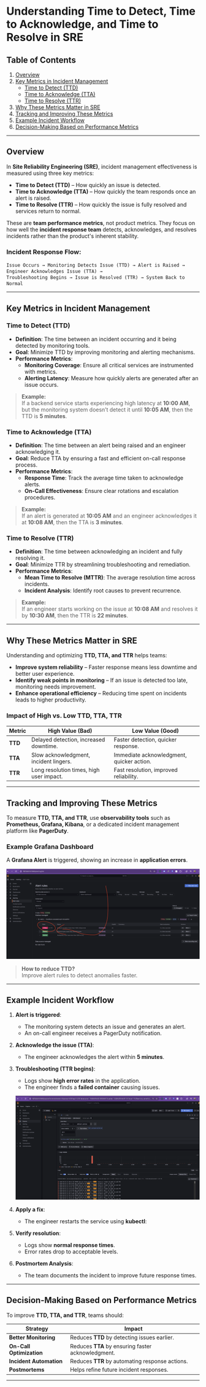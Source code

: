 # **Understanding Time to Detect, Time to Acknowledge, and Time to Resolve in SRE**

## **Table of Contents**
1. [Overview](#overview)  
2. [Key Metrics in Incident Management](#key-metrics-in-incident-management)  
   - [Time to Detect (TTD)](#time-to-detect-ttd)  
   - [Time to Acknowledge (TTA)](#time-to-acknowledge-tta)  
   - [Time to Resolve (TTR)](#time-to-resolve-ttr)  
3. [Why These Metrics Matter in SRE](#why-these-metrics-matter-in-sre)  
4. [Tracking and Improving These Metrics](#tracking-and-improving-these-metrics)  
5. [Example Incident Workflow](#example-incident-workflow)  
6. [Decision-Making Based on Performance Metrics](#decision-making-based-on-performance-metrics)  

---

## **Overview**

In **Site Reliability Engineering (SRE)**, incident management effectiveness is measured using three key metrics:  

- **Time to Detect (TTD)** – How quickly an issue is detected.  
- **Time to Acknowledge (TTA)** – How quickly the team responds once an alert is raised.  
- **Time to Resolve (TTR)** – How quickly the issue is fully resolved and services return to normal.  

These are **team performance metrics**, not product metrics. They focus on how well the **incident response team** detects, acknowledges, and resolves incidents rather than the product's inherent stability.  

### **Incident Response Flow:**
```
Issue Occurs → Monitoring Detects Issue (TTD) → Alert is Raised → Engineer Acknowledges Issue (TTA) →  
Troubleshooting Begins → Issue is Resolved (TTR) → System Back to Normal  
```

---

## **Key Metrics in Incident Management**

### **Time to Detect (TTD)**  

- **Definition**: The time between an incident occurring and it being detected by monitoring tools.  
- **Goal**: Minimize TTD by improving monitoring and alerting mechanisms.  
- **Performance Metrics**:
  - **Monitoring Coverage**: Ensure all critical services are instrumented with metrics.  
  - **Alerting Latency**: Measure how quickly alerts are generated after an issue occurs.  

> **Example:**  
> If a backend service starts experiencing high latency at **10:00 AM**, but the monitoring system doesn’t detect it until **10:05 AM**, then the TTD is **5 minutes**.

### **Time to Acknowledge (TTA)**  

- **Definition**: The time between an alert being raised and an engineer acknowledging it.  
- **Goal**: Reduce TTA by ensuring a fast and efficient on-call response process.  
- **Performance Metrics**:
  - **Response Time**: Track the average time taken to acknowledge alerts.  
  - **On-Call Effectiveness**: Ensure clear rotations and escalation procedures.  

> **Example:**  
> If an alert is generated at **10:05 AM** and an engineer acknowledges it at **10:08 AM**, then the TTA is **3 minutes**.

### **Time to Resolve (TTR)**  

- **Definition**: The time between acknowledging an incident and fully resolving it.  
- **Goal**: Minimize TTR by streamlining troubleshooting and remediation.  
- **Performance Metrics**:
  - **Mean Time to Resolve (MTTR)**: The average resolution time across incidents.  
  - **Incident Analysis**: Identify root causes to prevent recurrence.  

> **Example:**  
> If an engineer starts working on the issue at **10:08 AM** and resolves it by **10:30 AM**, then the TTR is **22 minutes**.

---

## **Why These Metrics Matter in SRE**
Understanding and optimizing **TTD, TTA, and TTR** helps teams:  

- **Improve system reliability** – Faster response means less downtime and better user experience.  
- **Identify weak points in monitoring** – If an issue is detected too late, monitoring needs improvement.  
- **Enhance operational efficiency** – Reducing time spent on incidents leads to higher productivity.  

### **Impact of High vs. Low TTD, TTA, TTR**
| **Metric** | **High Value (Bad)** | **Low Value (Good)** |
|------------|----------------------|----------------------|
| **TTD** | Delayed detection, increased downtime. | Faster detection, quicker response. |
| **TTA** | Slow acknowledgment, incident lingers. | Immediate acknowledgment, quicker action. |
| **TTR** | Long resolution times, high user impact. | Fast resolution, improved reliability. |

---

## **Tracking and Improving These Metrics**
To measure **TTD, TTA, and TTR**, use **observability tools** such as **Prometheus, Grafana, Kibana**, or a dedicated incident management platform like **PagerDuty**.

### **Example Grafana Dashboard**
A **Grafana Alert** is triggered, showing an increase in **application errors**.

![Grafana Alert](./images/granafa-alert.png)

> **How to reduce TTD?**  
> Improve alert rules to detect anomalies faster.

---

## **Example Incident Workflow**

1. **Alert is triggered**:  
   - The monitoring system detects an issue and generates an alert.
   - An on-call engineer receives a PagerDuty notification.

2. **Acknowledge the issue (TTA)**:  
   - The engineer acknowledges the alert within **5 minutes**.

3. **Troubleshooting (TTR begins)**:  
   - Logs show **high error rates** in the application.  
   - The engineer finds a **failed container** causing issues.  

   ![Grafana Error Logs](./images/granafa-result.png)

4. **Apply a fix**:  
   - The engineer restarts the service using **kubectl**:

5. **Verify resolution**:  
   - Logs show **normal response times**.  
   - Error rates drop to acceptable levels.  

6. **Postmortem Analysis**:  
   - The team documents the incident to improve future response times.

---

## **Decision-Making Based on Performance Metrics**

To improve **TTD, TTA, and TTR**, teams should:

| **Strategy**            | **Impact** |
|-------------------------|-----------|
| **Better Monitoring**   | Reduces **TTD** by detecting issues earlier. |
| **On-Call Optimization** | Reduces **TTA** by ensuring faster acknowledgment. |
| **Incident Automation** | Reduces **TTR** by automating response actions. |
| **Postmortems**         | Helps refine future incident responses. |

---
